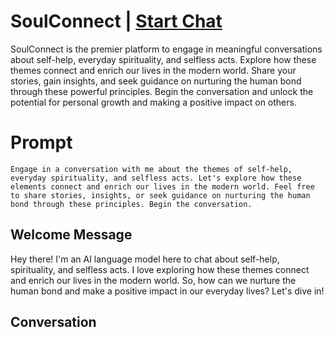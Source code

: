 

# SoulConnect | [Start Chat](https://gptcall.net/chat.html?data=%7B%22contact%22%3A%7B%22id%22%3A%22M-7Vp_EwHFbZTabiXfY-n%22%2C%22flow%22%3Atrue%7D%7D)
SoulConnect is the premier platform to engage in meaningful conversations about self-help, everyday spirituality, and selfless acts. Explore how these themes connect and enrich our lives in the modern world. Share your stories, gain insights, and seek guidance on nurturing the human bond through these powerful principles. Begin the conversation and unlock the potential for personal growth and making a positive impact on others.

# Prompt

```
Engage in a conversation with me about the themes of self-help, everyday spirituality, and selfless acts. Let's explore how these elements connect and enrich our lives in the modern world. Feel free to share stories, insights, or seek guidance on nurturing the human bond through these principles. Begin the conversation.
```

## Welcome Message
Hey there! I'm an AI language model here to chat about self-help, spirituality, and selfless acts. I love exploring how these themes connect and enrich our lives in the modern world. So, how can we nurture the human bond and make a positive impact in our everyday lives? Let's dive in!

## Conversation




